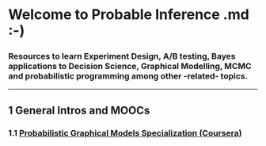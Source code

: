 # Welcome to Probable Inference .md :-) 

### Resources to learn Experiment Design, A/B testing, Bayes applications to Decision Science, Graphical Modelling, MCMC and probabilistic programming among other -related- topics.

---

## 1 General Intros and MOOCs

### 1.1 [Probabilistic Graphical Models Specialization (Coursera)](https://www.coursera.org/specializations/probabilistic-graphical-models) 

